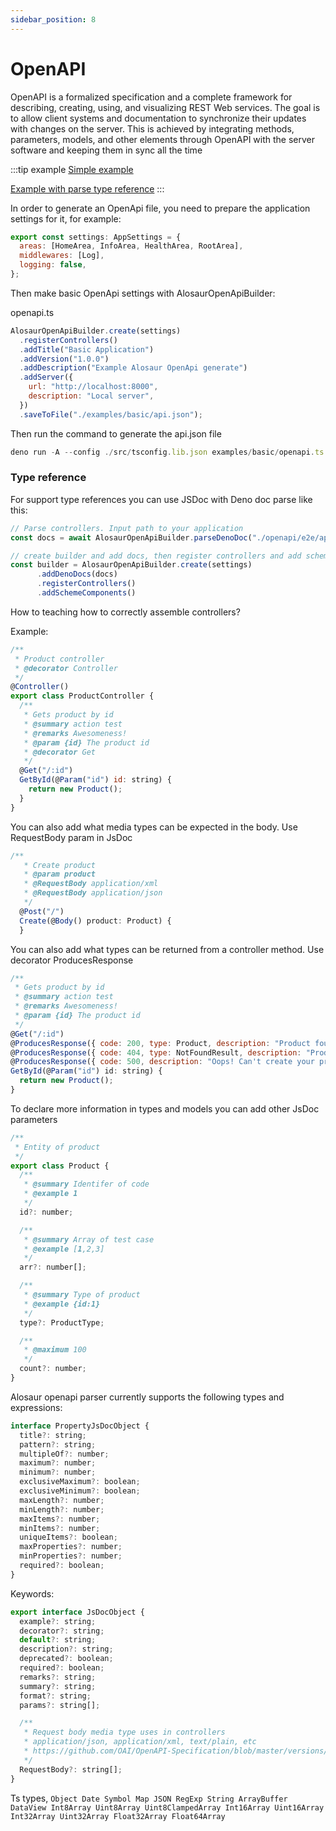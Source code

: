 ```yaml
---
sidebar_position: 8
---
```


# OpenAPI

OpenAPI is a formalized specification and a complete framework for describing, creating, using, and visualizing REST Web services. The goal is to allow client systems and documentation to synchronize their updates with changes on the server. This is achieved by integrating methods, parameters, models, and other elements through OpenAPI with the server software and keeping them in sync all the time

:::tip example
[Simple example](https://github.com/alosaur/alosaur/tree/master/examples/basic)

[Example with parse type reference](https://github.com/alosaur/alosaur/tree/master/openapi/e2e/)
:::

In order to generate an OpenApi file, you need to prepare the application settings for it, for example:

```jsx
export const settings: AppSettings = {
  areas: [HomeArea, InfoArea, HealthArea, RootArea],
  middlewares: [Log],
  logging: false,
};
```

Then make basic OpenApi settings with AlosaurOpenApiBuilder:

openapi.ts

```jsx
AlosaurOpenApiBuilder.create(settings)
  .registerControllers()
  .addTitle("Basic Application")
  .addVersion("1.0.0")
  .addDescription("Example Alosaur OpenApi generate")
  .addServer({
    url: "http://localhost:8000",
    description: "Local server",
  })
  .saveToFile("./examples/basic/api.json");
```

Then run the command to generate the api.json file

```jsx
deno run -A --config ./src/tsconfig.lib.json examples/basic/openapi.ts
```

### Type reference

For support type references you can use JSDoc with Deno doc parse like this:

```jsx
// Parse controllers. Input path to your application
const docs = await AlosaurOpenApiBuilder.parseDenoDoc("./openapi/e2e/app.ts");

// create builder and add docs, then register controllers and add scheme components
const builder = AlosaurOpenApiBuilder.create(settings)
      .addDenoDocs(docs)
      .registerControllers()
      .addSchemeComponents()
```

How to teaching how to correctly assemble controllers?

Example:

```jsx
/**
 * Product controller
 * @decorator Controller
 */
@Controller()
export class ProductController {
  /**
   * Gets product by id
   * @summary action test
   * @remarks Awesomeness!
   * @param {id} The product id
   * @decorator Get
   */
  @Get("/:id")
  GetById(@Param("id") id: string) {
    return new Product();
  }
}
```

You can also add what media types can be expected in the body. Use RequestBody param in JsDoc

```jsx
/**
   * Create product
   * @param product
   * @RequestBody application/xml
   * @RequestBody application/json
   */
  @Post("/")
  Create(@Body() product: Product) {
  }
```

You can also add what types can be returned from a controller method. Use decorator ProducesResponse

```jsx
/**
 * Gets product by id
 * @summary action test
 * @remarks Awesomeness!
 * @param {id} The product id
 */
@Get("/:id")
@ProducesResponse({ code: 200, type: Product, description: "Product found" })
@ProducesResponse({ code: 404, type: NotFoundResult, description: "Product has missing/invalid values" })
@ProducesResponse({ code: 500, description: "Oops! Can't create your product right now" })
GetById(@Param("id") id: string) {
  return new Product();
}
```

To declare more information in types and models you can add other JsDoc parameters

```jsx
/**
 * Entity of product
 */
export class Product {
  /**
   * @summary Identifer of code
   * @example 1
   */
  id?: number;

  /**
   * @summary Array of test case
   * @example [1,2,3]
   */
  arr?: number[];

  /**
   * @summary Type of product
   * @example {id:1}
   */
  type?: ProductType;

  /**
   * @maximum 100
   */
  count?: number;
}
```

Alosaur openapi parser currently supports the following types and expressions:

```jsx
interface PropertyJsDocObject {
  title?: string;
  pattern?: string;
  multipleOf?: number;
  maximum?: number;
  minimum?: number;
  exclusiveMaximum?: boolean;
  exclusiveMinimum?: boolean;
  maxLength?: number;
  minLength?: number;
  maxItems?: number;
  minItems?: number;
  uniqueItems?: boolean;
  maxProperties?: number;
  minProperties?: number;
  required?: boolean;
}
```

Keywords:

```jsx
export interface JsDocObject {
  example?: string;
  decorator?: string;
  default?: string;
  description?: string;
  deprecated?: boolean;
  required?: boolean;
  remarks?: string;
  summary?: string;
  format?: string;
  params?: string[];

  /**
   * Request body media type uses in controllers
   * application/json, application/xml, text/plain, etc
   * https://github.com/OAI/OpenAPI-Specification/blob/master/versions/3.0.0.md#requestBodyObject
   */
  RequestBody?: string[];
}
```

Ts types, `Object Date Symbol Map JSON RegExp String ArrayBuffer DataView Int8Array Uint8Array Uint8ClampedArray Int16Array Uint16Array Int32Array Uint32Array Float32Array Float64Array`
